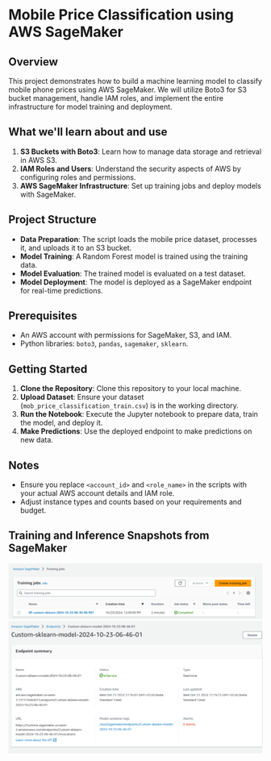 # Mobile Price Classification using AWS SageMaker

## Overview

This project demonstrates how to build a machine learning model to classify mobile phone prices using AWS SageMaker. We will utilize Boto3 for S3 bucket management, handle IAM roles, and implement the entire infrastructure for model training and deployment.

## What we'll learn about and use 

1. **S3 Buckets with Boto3**: Learn how to manage data storage and retrieval in AWS S3.
2. **IAM Roles and Users**: Understand the security aspects of AWS by configuring roles and permissions.
3. **AWS SageMaker Infrastructure**: Set up training jobs and deploy models with SageMaker.

## Project Structure

- **Data Preparation**: The script loads the mobile price dataset, processes it, and uploads it to an S3 bucket.
- **Model Training**: A Random Forest model is trained using the training data.
- **Model Evaluation**: The trained model is evaluated on a test dataset.
- **Model Deployment**: The model is deployed as a SageMaker endpoint for real-time predictions.

## Prerequisites

- An AWS account with permissions for SageMaker, S3, and IAM.
- Python libraries: `boto3`, `pandas`, `sagemaker`, `sklearn`.

## Getting Started

1. **Clone the Repository**: Clone this repository to your local machine.
2. **Upload Dataset**: Ensure your dataset (`mob_price_classification_train.csv`) is in the working directory.
3. **Run the Notebook**: Execute the Jupyter notebook to prepare data, train the model, and deploy it.
4. **Make Predictions**: Use the deployed endpoint to make predictions on new data.

## Notes

- Ensure you replace `<account_id>` and `<role_name>` in the scripts with your actual AWS account details and IAM role.
- Adjust instance types and counts based on your requirements and budget.

## Training and Inference Snapshots from SageMaker
![alt text](image-1.png)
![alt text](image-2.png)